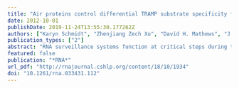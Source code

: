 ```yaml
---
title: "Air proteins control differential TRAMP substrate specificity for nuclear RNA surveillance"
date: 2012-10-01
publishDate: 2019-11-24T13:55:30.177262Z
authors: ["Karyn Schmidt", "Zhenjiang Zech Xu", "David H. Mathews", "J. Scott Butler"]
publication_types: ["2"]
abstract: "RNA surveillance systems function at critical steps during the formation and function of RNA molecules in all organisms. The RNA exosome plays a central role in RNA surveillance by processing and degrading RNA molecules in the nucleus and cytoplasm of eukaryotic cells. The exosome functions as a complex of proteins composed of a nine-member core and two ribonucleases. The identity of the molecular determinants of exosome RNA substrate specificity remains an important unsolved aspect of RNA surveillance. In the nucleus of Saccharomyces cerevisiae, TRAMP complexes recognize and polyadenylate RNAs, which enhances RNA degradation by the exosome and may contribute to its specificity. TRAMPs contain either of two putative RNA-binding factors called Air proteins. Previous studies suggested that these proteins function interchangeably in targeting the poly(A)-polymerase activity of TRAMPs to RNAs. Experiments reported here show that the Air proteins govern separable functions. Phenotypic analysis and RNA deep-sequencing results from air mutants reveal specific requirements for each Air protein in the regulation of the levels of noncoding and coding RNAs. Loss of these regulatory functions results in specific metabolic and plasmid inheritance defects. These findings reveal differential functions for Air proteins in RNA metabolism and indicate that they control the substrate specificity of the RNA exosome."
featured: false
publication: "*RNA*"
url_pdf: "http://rnajournal.cshlp.org/content/18/10/1934"
doi: "10.1261/rna.033431.112"
---
```


